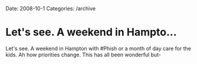 Date: 2008-10-1
Categories: /archive

# Let's see. A weekend in Hampto...

Let's see. A weekend in Hampton with #Phish or a month of day care for the kids. Ah how priorities change. This has all been wonderful but-
